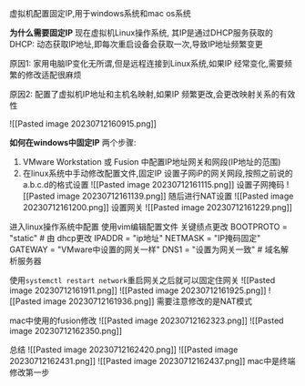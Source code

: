 虚拟机配置固定IP,用于windows系统和mac os系统

**为什么需要固定IP**
现在虚拟机Linux操作系统, 其IP是通过DHCP服务获取的
DHCP: 动态获取IP地址,即每次重启设备会获取一次,导致IP地址频繁变更

原因1: 家用电脑IP变化无所谓,但是远程连接到Linux系统,如果IP 经常变化,需要频繁的修改适配很麻烦

原因2: 配置了虚拟机IP地址和主机名映射,如果IP 频繁更改,会更改映射关系的有效性


![[Pasted image 20230712160915.png]]

**如何在windows中固定IP**
两个步骤:
1. VMware Workstation 或 Fusion 中配置IP地址网关和网段(IP地址的范围)
2. 在linux系统中手动修改配置文件,固定IP
设置子网iP的网关网段,按照之前说的a.b.c.d的格式设置
![[Pasted image 20230712161115.png]]
设置子网掩码
![[Pasted image 20230712161139.png]]
随后进行NAT设置
![[Pasted image 20230712161200.png]]
设置网关
![[Pasted image 20230712161229.png]]

进入linux操作系统中配置
使用vim编辑配置文件
关键绩点更改
BOOTPROTO = "static" # 由 dhcp更改
IPADDR = "ip地址"
NETMASK = "IP掩码固定"
GATEWAY = "VMware中设置的网关一样"
DNS1 = "设置为网关一致" # 域名解析服务器

使用`systemctl restart network`重启网关之后就可以固定住网关
![[Pasted image 20230712161911.png]]
![[Pasted image 20230712161925.png]]
![[Pasted image 20230712161936.png]]
需要注意修改的是NAT模式

mac中使用的fusion修改
![[Pasted image 20230712162323.png]]
![[Pasted image 20230712162350.png]]


总结
![[Pasted image 20230712162420.png]]
![[Pasted image 20230712162431.png]]
![[Pasted image 20230712162437.png]]
mac中是终端修改第一步
